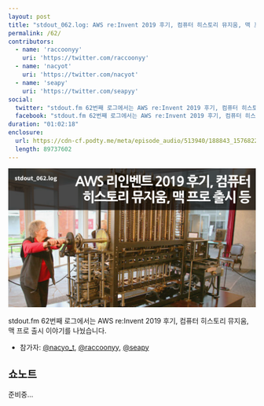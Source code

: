 ```yaml
---
layout: post
title: "stdout_062.log: AWS re:Invent 2019 후기, 컴퓨터 히스토리 뮤지움, 맥 프로 출시 등"
permalink: /62/
contributors:
  - name: 'raccoonyy'
    uri: 'https://twitter.com/raccoonyy'
  - name: 'nacyot'
    uri: 'https://twitter.com/nacyot'
  - name: 'seapy'
    uri: 'https://twitter.com/seapyy'
social:
  twitter: "stdout.fm 62번째 로그에서는 AWS re:Invent 2019 후기, 컴퓨터 히스토리 뮤지움, 맥 프로 출시 이야기를 나눴습니다."
  facebook: "stdout.fm 62번째 로그에서는 AWS re:Invent 2019 후기, 컴퓨터 히스토리 뮤지움, 맥 프로 출시 이야기를 나눴습니다."
duration: "01:02:18"
enclosure:
  url: https://cdn-cf.podty.me/meta/episode_audio/513940/188843_1576822870967.mp3
  length: 89737602
---
```


![](https://github.com/44bits/stdout.fm/raw/master/_posts/images/stdout_062-log.png)

stdout.fm 62번째 로그에서는 AWS re:Invent 2019 후기, 컴퓨터 히스토리 뮤지움, 맥 프로 출시 이야기를 나눴습니다.

* 참가자: [@nacyo_t][nac], [@raccoonyy][rac], [@seapy][seapy]

[nac]: https://twitter.com/nacyo_t
[rac]: https://twitter.com/raccoonyy
[seapy]: https://twitter.com/seapy


## 쇼노트

준비중...
